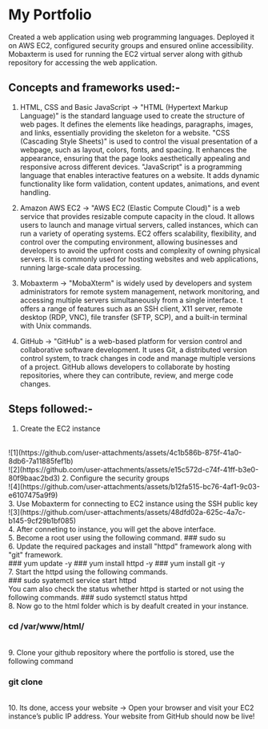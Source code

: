 # My Portfolio
Created a web application using web programming languages. Deployed it on AWS EC2, configured security groups and ensured online accessibility. Mobaxterm is used for running the EC2 virtual server along with github repository for accessing the web application.

## Concepts and frameworks used:-
1. HTML, CSS and Basic JavaScript -> "HTML (Hypertext Markup Language)" is the standard language used to create the structure of web pages. It defines the elements like headings, paragraphs, images, and links, essentially providing the skeleton for a website. "CSS (Cascading Style Sheets)" is used to control the visual presentation of a webpage, such as layout, colors, fonts, and spacing. It enhances the appearance, ensuring that the page looks aesthetically appealing and responsive across different devices. "JavaScript" is a programming language that enables interactive features on a website. It adds dynamic functionality like form validation, content updates, animations, and event handling.
  
2. Amazon AWS EC2 -> "AWS EC2 (Elastic Compute Cloud)" is a web service that provides resizable compute capacity in the cloud. It allows users to launch and manage virtual servers, called instances, which can run a variety of operating systems. EC2 offers scalability, flexibility, and control over the computing environment, allowing businesses and developers to avoid the upfront costs and complexity of owning physical servers. It is commonly used for hosting websites and web applications, running large-scale data processing.
   
3. Mobaxterm -> "MobaXterm" is widely used by developers and system administrators for remote system management, network monitoring, and accessing multiple servers simultaneously from a single interface. t offers a range of features such as an SSH client, X11 server, remote desktop (RDP, VNC), file transfer (SFTP, SCP), and a built-in terminal with Unix commands.
   
4. GitHub -> "GitHub" is a web-based platform for version control and collaborative software development. It uses Git, a distributed version control system, to track changes in code and manage multiple versions of a project. GitHub allows developers to collaborate by hosting repositories, where they can contribute, review, and merge code changes.

## Steps followed:-
1. Create the EC2 instance
<br>
![1](https://github.com/user-attachments/assets/4c1b586b-875f-41a0-8db6-7a11885fef1b)
<br>
![2](https://github.com/user-attachments/assets/e15c572d-c74f-41ff-b3e0-80f9baac2bd3)
2. Configure the security groups
<br>
![4](https://github.com/user-attachments/assets/b12fa515-bc76-4af1-9c03-e6107475a9f9)
<br>
3. Use Mobaxterm for connecting to EC2 instance using the SSH public key
<br>
![3](https://github.com/user-attachments/assets/48dfd02a-625c-4a7c-b145-9cf29b1bf085)
<br>
4. After conneting to instance, you will get the above interface.
<br>
5. Become a root user using the following command.
   ### sudo su
   <br>
6. Update the required packages and install "httpd" framework along with "git" framework.
   <br>
   ### yum update -y
   ### yum install httpd -y
   ### yum install git -y
   <br>
7. Start the httpd using the following commands.
   <br>
   ### sudo syatemctl service start httpd
   <br>
You cam also check the status whether httpd is started or not using the following commands.
   ### sudo systemctl status httpd
   <br>
8. Now go to the html folder which is by deafult created in your instance.

   ### cd /var/www/html/
   <br>
9. Clone your github repository where the portfolio is stored, use the following command

   ### git clone <HTTPS link of your repo>
   <br>
10. Its done, access your website -> Open your browser and visit your EC2 instance’s public IP address. Your website from GitHub should now be live!
